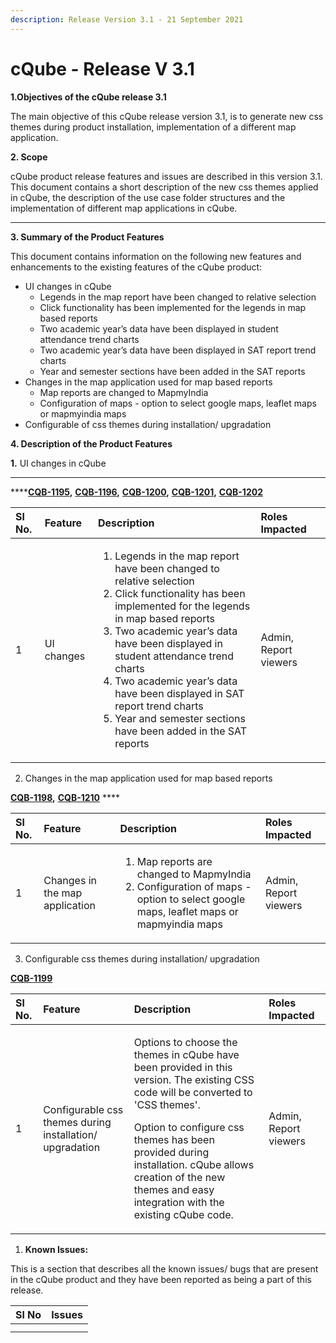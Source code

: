 ```yaml
---
description: Release Version 3.1 - 21 September 2021
---
```


# cQube - Release V 3.1

**1.Objectives of the cQube release 3.1**

The main objective of this cQube release version 3.1,  is to generate new css themes during product installation, implementation of a different map application. 

**2. Scope**

cQube product release features and issues are described in this version 3.1. This document contains a short description of the new css themes applied in cQube, the description of the use case folder structures and the implementation of different map applications in cQube.  
****

**3. Summary of the Product Features**  

This document contains information on the following new features and enhancements to the existing features of the cQube product: 

* UI changes in cQube 
  * Legends in the map report have been changed to relative selection
  * Click functionality has been implemented for the legends in map based reports 
  * Two academic year’s data have been displayed in student attendance trend charts
  * Two academic year’s data have been displayed in SAT report trend charts
  * Year and semester sections have been added in the SAT reports
* Changes in the map application used for map based reports
  * Map reports are changed to MapmyIndia 
  * Configuration of maps - option to select google maps, leaflet maps or mapmyindia maps
* Configurable of css themes during installation/ upgradation 

**4. Description of the Product Features**

**1.** UI changes in cQube   
****

 ****[**CQB-1195**](https://project-sunbird.atlassian.net/browse/CQB-1195)**,** [**CQB-1196**](https://project-sunbird.atlassian.net/browse/CQB-1196)**,** [**CQB-1200**](https://project-sunbird.atlassian.net/browse/CQB-1200)**,** [**CQB-1201**](https://project-sunbird.atlassian.net/browse/CQB-1201)**,** [**CQB-1202**](https://project-sunbird.atlassian.net/browse/CQB-1202)

<table>
  <thead>
    <tr>
      <th style="text-align:left"><b>Sl No.</b>
      </th>
      <th style="text-align:left"><b>Feature</b>
      </th>
      <th style="text-align:left"><b>Description</b>
      </th>
      <th style="text-align:left"><b>Roles Impacted</b>
      </th>
    </tr>
  </thead>
  <tbody>
    <tr>
      <td style="text-align:left">1</td>
      <td style="text-align:left">UI changes</td>
      <td style="text-align:left">
        <ol>
          <li>Legends in the map report have been changed to relative selection</li>
          <li>Click functionality has been implemented for the legends in map based
            reports</li>
          <li>Two academic year&#x2019;s data have been displayed in student attendance
            trend charts</li>
          <li>Two academic year&#x2019;s data have been displayed in SAT report trend
            charts</li>
          <li>Year and semester sections have been added in the SAT reports</li>
        </ol>
      </td>
      <td style="text-align:left">Admin, Report viewers</td>
    </tr>
  </tbody>
</table>

2. Changes in the map application used for map based reports 

[**CQB-1198**](https://project-sunbird.atlassian.net/browse/CQB-1198)**,** [**CQB-1210**](https://project-sunbird.atlassian.net/browse/CQB-1210) ****

<table>
  <thead>
    <tr>
      <th style="text-align:left"><b>Sl No.</b>
      </th>
      <th style="text-align:left"><b>Feature</b>
      </th>
      <th style="text-align:left"><b>Description</b>
      </th>
      <th style="text-align:left"><b>Roles Impacted</b>
      </th>
    </tr>
  </thead>
  <tbody>
    <tr>
      <td style="text-align:left">1</td>
      <td style="text-align:left">Changes in the map application</td>
      <td style="text-align:left">
        <ol>
          <li>Map reports are changed to MapmyIndia</li>
          <li>Configuration of maps - option to select google maps, leaflet maps or
            mapmyindia maps</li>
        </ol>
      </td>
      <td style="text-align:left">Admin, Report viewers</td>
    </tr>
  </tbody>
</table>

3. Configurable css themes during installation/ upgradation

[**CQB-1199** ](https://project-sunbird.atlassian.net/browse/CQB-1199)

<table>
  <thead>
    <tr>
      <th style="text-align:left"><b>Sl No.</b>
      </th>
      <th style="text-align:left"><b>Feature</b>
      </th>
      <th style="text-align:left"><b>Description</b>
      </th>
      <th style="text-align:left"><b>Roles Impacted</b>
      </th>
    </tr>
  </thead>
  <tbody>
    <tr>
      <td style="text-align:left">1</td>
      <td style="text-align:left">Configurable css themes during installation/ upgradation</td>
      <td style="text-align:left">
        <p>Options to choose the themes in cQube have been provided in this version.
          The existing CSS code will be converted to &apos;CSS themes&apos;.</p>
        <p>Option to configure css themes has been provided during installation.
          cQube allows creation of the new themes and easy integration with the existing
          cQube code.</p>
      </td>
      <td style="text-align:left">Admin, Report viewers</td>
    </tr>
  </tbody>
</table>

1. **Known Issues:** 

This is a section that describes all the known issues/ bugs that are present in the cQube product and they have been reported as being a part of this release.

| Sl No | Issues |
| :--- | :--- |
|  |  |
|  |  |

